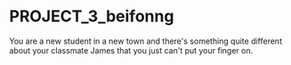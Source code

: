 # PROJECT_3_beifonng

You are a new student in a new town and there's something quite different about your classmate James that you just can't put your finger on.
